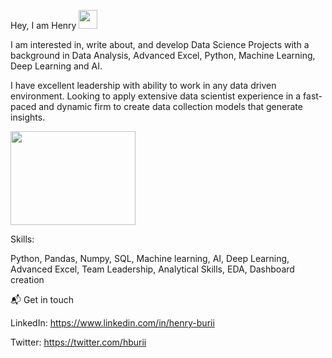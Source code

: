Hey, I am Henry <img src="https://raw.githubusercontent.com/MartinHeinz/MartinHeinz/master/wave.gif" width="30px">

I am interested in, write about, and develop Data Science Projects with a background in Data Analysis, Advanced Excel, Python, Machine Learning, Deep Learning and AI.

I have excellent leadership with ability to work in any data driven environment. Looking to apply extensive data scientist experience in a
fast-paced and dynamic firm to create data collection models that generate insights.

<img src="https://user-images.githubusercontent.com/19470424/124124429-14d3e700-da81-11eb-9cc9-aecd4753ae9e.gif" width="200" height="150">

Skills:

Python, Pandas, Numpy, SQL, Machine learning, AI, Deep Learning, Advanced Excel,
Team Leadership, Analytical Skills, EDA, Dashboard creation

 📬 Get in touch 

LinkedIn: https://www.linkedin.com/in/henry-burii

Twitter: https://twitter.com/hburii 

